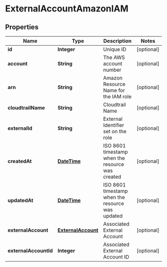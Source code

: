 
# ExternalAccountAmazonIAM

## Properties
Name | Type | Description | Notes
------------ | ------------- | ------------- | -------------
**id** | **Integer** | Unique ID |  [optional]
**account** | **String** | The AWS account number |  [optional]
**arn** | **String** | Amazon Resource Name for the IAM role |  [optional]
**cloudtrailName** | **String** | Cloudtrail Name |  [optional]
**externalId** | **String** | External Identifier set on the role |  [optional]
**createdAt** | [**DateTime**](DateTime.md) | ISO 8601 timestamp when the resource was created |  [optional]
**updatedAt** | [**DateTime**](DateTime.md) | ISO 8601 timestamp when the resource was updated |  [optional]
**externalAccount** | [**ExternalAccount**](ExternalAccount.md) | Associated External Account |  [optional]
**externalAccountId** | **Integer** | Associated External Account ID |  [optional]



